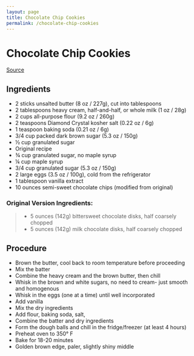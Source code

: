 ```yaml
---
layout: page
title: Chocolate Chip Cookies
permalink: /chocolate-chip-cookies
---
```


# Chocolate Chip Cookies

[Source](https://youtu.be/kPauR6tP_cg)

## Ingredients
* 2 sticks unsalted butter (8 oz / 227g), cut into tablespoons
* 2 tablespoons heavy cream, half-and-half, or whole milk (1 oz / 28g)
* 2 cups all-purpose flour (9.2 oz / 260g)
* 2 teaspoons Diamond Crystal kosher salt (0.22 oz / 6g)
* 1 teaspoon baking soda (0.21 oz / 6g)
* 3/4 cup packed dark brown sugar (5.3 oz / 150g)
* ½ cup granulated sugar
* Original recipe 
* ¾ cup granulated sugar, no maple syrup
* ¼ cup maple syrup
* 3/4 cup granulated sugar (5.3 oz / 150g)
* 2 large eggs (3.5 oz / 100g), cold from the refrigerator 
* 1 tablespoon vanilla extract
* 10 ounces semi-sweet chocolate chips (modified from original)
### Original Version Ingredients:
> * 5 ounces (142g) bittersweet chocolate disks, half coarsely chopped
> * 5 ounces (142g) milk chocolate disks, half coarsely chopped

## Procedure
* Brown the butter, cool back to room temperature before proceeding 
* Mix the batter
* Combine the heavy cream and the brown butter, then chill
* Whisk in the brown and white sugars, no need to cream- just smooth and homogenous
* Whisk in the eggs (one at a time) until well incorporated
* Add vanilla
* Mix the dry ingredients
* Add flour, baking soda, salt, 
* Combine the batter and dry ingredients
* Form the dough balls and chill in the fridge/freezer (at least 4 hours)
* Preheat oven to 350° F
* Bake for 18-20 minutes
* Golden brown edge, paler, slightly shiny middle